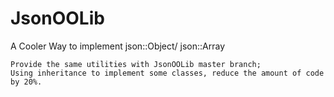 # JsonOOLib

A Cooler Way to implement json::Object/ json::Array

    Provide the same utilities with JsonOOLib master branch;
    Using inheritance to implement some classes, reduce the amount of code by 20%.
